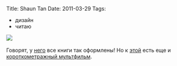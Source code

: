 Title: Shaun Tan
Date: 2011-03-29
Tags: 
  - дизайн
  - читаю

<div class="text"><img src="http://dl.dropbox.com/u/140528/site/shaun_tan.jpg" /><br /><br />
Говорят, у <a href="http://www.shauntan.net/">него</a> все книги так оформлены! Но к <a href="http://nastroeniya.livejournal.com/39996.html">этой</a> есть еще и <a href="http://www.thelostthing.com/">короткометражный мультфильм</a>.</div>